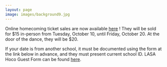 ```yaml
---
layout: page
image: images/background9.jpg
---
```

Online homecoming ticket sales are now available [here](https://tinyurl.com/ya37yt48) ! They will be sold for $15 in-person from Tuesday, October 10, until Friday, October 20. At the door of the dance, they will be $20.

If your date is from another school, it must be documented using the form at the link below in advance, and they must present current school ID. LASA Hoco Guest Form can be found [here](https://docs.google.com/document/d/1jJTS_GV-SOi-GcHF1vAEmMUq6pjgMrW9n8ZhChq9oNY/edit).
